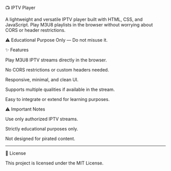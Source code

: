 📺 IPTV Player


A lightweight and versatile IPTV player built with HTML, CSS, and JavaScript. Play M3U8 playlists in the browser without worrying about CORS or header restrictions.

⚠️ Educational Purpose Only — Do not misuse it.


✨ Features

Play M3U8 IPTV streams directly in the browser.

No CORS restrictions or custom headers needed.

Responsive, minimal, and clean UI.

Supports multiple qualities if available in the stream.

Easy to integrate or extend for learning purposes.


⚠️ Important Notes

Use only authorized IPTV streams.

Strictly educational purposes only.

Not designed for pirated content.


---

📄 License

This project is licensed under the MIT License.

